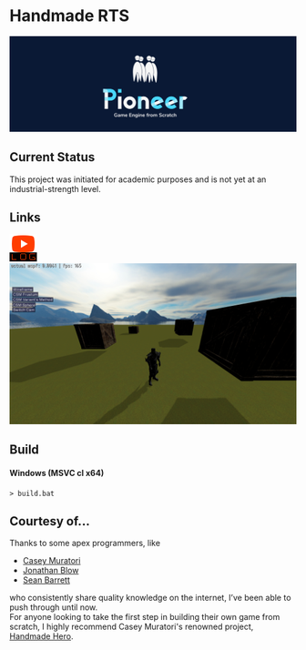 # Handmade RTS
![Game](data/branding/pioneer_banner.png "Game")

## Current Status
This project was initiated for academic purposes and is not yet at an industrial-strength level.  

## Links
[![Youtube](data/branding/youtube_icon.png "Youtube")](https://www.youtube.com/@sungwoolee484)
![Status](data/branding/status.png "Status")  

## Build
#### Windows (MSVC cl x64)
``` console
> build.bat
```


## Courtesy of...
Thanks to some apex programmers, like  
- [Casey Muratori](https://x.com/cmuratori)
- [Jonathan Blow](https://x.com/Jonathan_Blow)
- [Sean Barrett](https://nothings.org/)

who consistently share quality knowledge on the internet, I’ve been able to push through until now.  
For anyone looking to take the first step in building their own game from scratch, I highly recommend Casey Muratori's renowned project, [Handmade Hero](https://guide.handmadehero.org/code/#).
